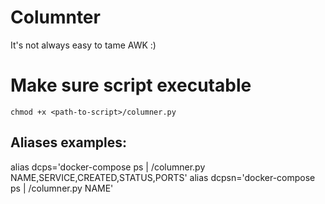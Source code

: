 # Columnter
It's not always easy to tame AWK :)

# Make sure script executable
```shell
chmod +x <path-to-script>/columner.py
```

## Aliases examples:
alias dcps='docker-compose ps | <path-to-script>/columner.py NAME,SERVICE,CREATED,STATUS,PORTS'
alias dcpsn='docker-compose ps | <path-to-script>/columner.py NAME'

